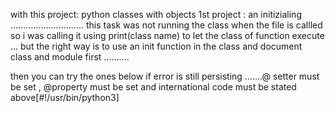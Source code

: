 with this project:
python classes with objects
1st project : an initizialing
.............................
this task was not running the class when the file 
is callled so i was calling it using print(class name) to let the class of function execute
... but the right way is to use an init function in the class and document class and module first
..........

then you can try the ones below if error is still persisting
.......@ setter must be set , @property must be set and international code must be stated above[#!/usr/bin/python3]
